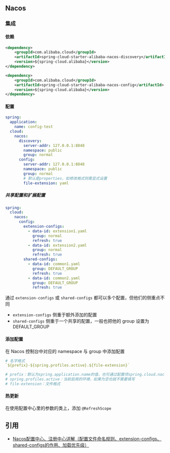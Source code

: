 ## Nacos

### 集成

#### 依赖

```xml
<dependency>
    <groupId>com.alibaba.cloud</groupId>
    <artifactId>spring-cloud-starter-alibaba-nacos-discovery</artifactId>
    <version>${spring-cloud.alibaba}</version>
</dependency>

<dependency>
    <groupId>com.alibaba.cloud</groupId>
    <artifactId>spring-cloud-starter-alibaba-nacos-config</artifactId>
    <version>${spring-cloud.alibaba}</version>
</dependency>
```

#### 配置

```yaml
spring:
  application:
    name: config-test
  cloud:
    nacos:
      discovery:
        server-addr: 127.0.0.1:8848
        namespace: public
        group: normal
      config:
        server-addr: 127.0.0.1:8848
        namespace: public
        group: normal
        # 默认是properties，如修改格式则需显式设置
        file-extension: yaml
```

##### 共享配置和扩展配置

```yaml
spring:
  cloud:
    nacos:
      config:
        extension-configs:
          - data-id: extension1.yaml
            group: normal
            refresh: true
          - data-id: extension2.yaml
            group: normal
            refresh: true
        shared-configs:
          - data-id: common1.yaml
            group: DEFAULT_GROUP
            refresh: true
          - data-id: common2.yaml
            group: DEFAULT_GROUP
            refresh: true
```

通过 `extension-configs` 或 `shared-configs` 都可以多个配置，但他们的侧重点不同

- `extension-configs` 侧重于额外添加的配置
- `shared-configs` 侧重于一个共享的配置，一般也把他的 group 设置为 DEFAULT_GROUP

#### 添加配置

在 Nacos 控制台中对应的 namespace 与 group 中添加配置

```yaml
# 名字格式
`${prefix}-${spring.profiles.active}.${file-extension}`

# prefix：默认为spring.application.name的值，也可通过配置项spring.cloud.nacos.config.prefix来配置
# spring.profiles.active：当前启用的环境，如果为空也就不需要填写
# file-extension：文件格式
```

#### 热更新

在使用配置中心里的参数的类上，添加 `@RefreshScope`

## 引用

- [Nacos配置中心、注册中心详解（配置文件命名规则、extension-configs、shared-configs的作用、加载优先级）](https://blog.csdn.net/qq_43331014/article/details/131317715)
